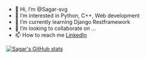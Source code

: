 - 👋 Hi, I’m @Sagar-svg
- 👀 I’m interested in Python, C++, Web development
- 🌱 I’m currently learning Django Restframework
- 💞️ I’m looking to collaborate on ...
- 📫 How to reach me [LinkedIn](https://www.linkedin.com/in/sagar-thasal-profile/)

[![Sagar's GitHub stats](https://github-readme-stats.vercel.app/api?username=Sagar-svg)](https://github.com/Sagar-svg/github-readme-stats)

